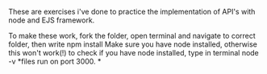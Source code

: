 These are exercises i've done to practice the implementation of API's with node and EJS framework.


To make these work, fork the folder, open terminal and navigate to correct folder, then write npm install
Make sure you have node installed, otherwise this won't work(!)
to check if you have node installed, type in terminal node -v
*files run on port 3000.
*
